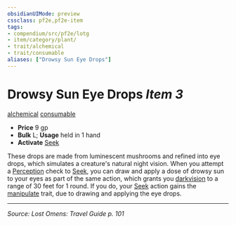 ```yaml
---
obsidianUIMode: preview
cssclass: pf2e,pf2e-item
tags:
- compendium/src/pf2e/lotg
- item/category/plant/
- trait/alchemical
- trait/consumable
aliases: ["Drowsy Sun Eye Drops"]
---
```

# Drowsy Sun Eye Drops *Item 3*  
[alchemical](alchemical.md "Alchemical Item Trait")  [consumable](consumable.md "Consumable Item Trait")  

- **Price** 9 gp
- **Bulk** L; **Usage** held in 1 hand
- **Activate** [Seek](seek.md)

These drops are made from luminescent mushrooms and refined into eye drops, which simulates a creature's natural night vision. When you attempt a [Perception](skills.md#Perception) check to [Seek](seek.md), you can draw and apply a dose of drowsy sun to your eyes as part of the same action, which grants you [darkvision](Reference/Rules/Abilities/darkvision.md) to a range of 30 feet for 1 round. If you do, your [Seek](seek.md) action gains the [manipulate](manipulate.md "Manipulate General Trait") trait, due to drawing and applying the eye drops.


---
*Source: Lost Omens: Travel Guide p. 101*